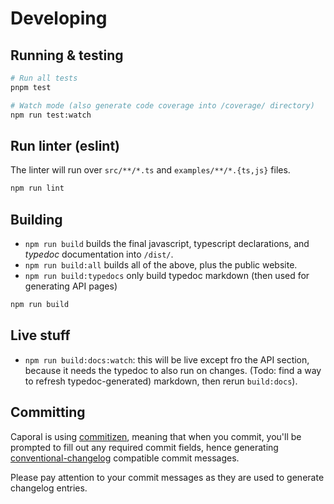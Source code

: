 # Developing

## Running & testing

```bash
# Run all tests
pnpm test
```

```bash
# Watch mode (also generate code coverage into /coverage/ directory)
npm run test:watch
```

## Run linter (eslint)

The linter will run over `src/**/*.ts` and `examples/**/*.{ts,js}` files.

```bash
npm run lint
```

## Building

- `npm run build` builds the final javascript, typescript declarations, and _typedoc_ documentation into `/dist/`.
- `npm run build:all` builds all of the above, plus the public website.
- `npm run build:typedocs` only build typedoc markdown (then used for generating API pages)

```bash
npm run build
```

## Live stuff

- `npm run build:docs:watch`: this will be live except fro the API section, because it needs
  the typedoc to also run on changes. (Todo: find a way to refresh typedoc-generated) markdown, then
  rerun `build:docs`).

## Committing

Caporal is using [commitizen](https://github.com/commitizen/cz-cli), meaning that when you commit, you'll be prompted to fill out any required commit fields, hence generating [conventional-changelog](https://github.com/conventional-changelog/conventional-changelog) compatible commit messages.

Please pay attention to your commit messages as they are used to generate changelog entries.
